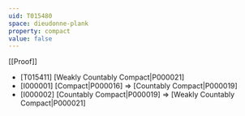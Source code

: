 ```yaml
---
uid: T015480
space: dieudonne-plank
property: compact
value: false
---
```

[[Proof]]

* [T015411] [Weakly Countably Compact|P000021]
* [I000001] [Compact|P000016] => [Countably Compact|P000019]
* [I000002] [Countably Compact|P000019] => [Weakly Countably Compact|P000021]

